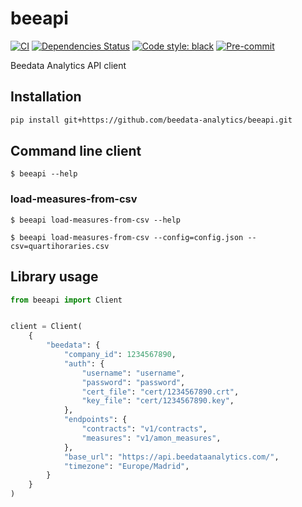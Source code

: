 # beeapi

[![CI](https://github.com/beedata-analytics/beeapi/actions/workflows/main.yml/badge.svg)](https://github.com/beedata-analytics/beeapi/actions/workflows/main.yml)
[![Dependencies Status](https://img.shields.io/badge/dependencies-up%20to%20date-brightgreen.svg)](https://github.com/beedata-analytics/beeapi/pulls?utf8=%E2%9C%93&q=is%3Apr%20author%3Aapp%2Fdependabot)
[![Code style: black](https://img.shields.io/badge/code%20style-black-000000.svg)](https://github.com/psf/black)
[![Pre-commit](https://img.shields.io/badge/pre--commit-enabled-brightgreen?logo=pre-commit&logoColor=white)](https://github.com/beedata-analytics/beeapi/blob/master/.pre-commit-config.yaml)

Beedata Analytics API client

## Installation

```bash
pip install git+https://github.com/beedata-analytics/beeapi.git
```

## Command line client

    $ beeapi --help

### load-measures-from-csv

    $ beeapi load-measures-from-csv --help

    $ beeapi load-measures-from-csv --config=config.json --csv=quartihoraries.csv


## Library usage

```python
from beeapi import Client


client = Client(
    {
        "beedata": {
            "company_id": 1234567890,
            "auth": {
                "username": "username",
                "password": "password",
                "cert_file": "cert/1234567890.crt",
                "key_file": "cert/1234567890.key",
            },
            "endpoints": {
                "contracts": "v1/contracts",
                "measures": "v1/amon_measures",
            },
            "base_url": "https://api.beedataanalytics.com/",
            "timezone": "Europe/Madrid",
        }
    }
)
```
